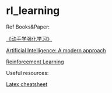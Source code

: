 # rl_learning

Ref Books&Paper: 

[《动手学强化学习》](https://hrl.boyuai.com)

[Artificial Intelligence: A modern approach](https://people.engr.tamu.edu/guni/csce625/slides/AI.pdf)

[Reinforcement Learning](https://web.stanford.edu/class/psych209/Readings/SuttonBartoIPRLBook2ndEd.pdf)

Useful resources:

[Latex cheatsheet](https://www.cmor-faculty.rice.edu/~heinken/latex/symbols.pdf)
